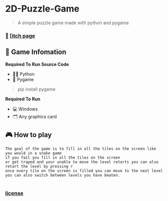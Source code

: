 # 2D-Puzzle-Game
> A simple puzzle game made with python and pygame

### 📢 [[itch page](https://hiddenvue.itch.io/blocker-2)

## 📜 Game Infomation
 
**Required To Run Source Code**
* 👩‍💻 Python
* 🐍 Pygame

> pip install pygame

**Required To Run**
* 💻 Windows
* 🗂 Any graphics card

## 🎮 How to play
```
The goal of the game is to fill in all the tiles on the screen like you would in a snake game
if you fail you fill in all the tiles on the screen
or get traped and your unable to move the level retarts you can also retart the level by pressing r 
once every tile on the screen is filled you can move to the next level
you can also switch between levels you have beaten.
```
#
### [license](https://raw.githubusercontent.com/HiddenVue/2D-Puzzle-Game/main/LICENSE)
